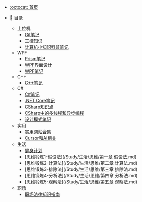 - [:octocat: 首页](/README)

- :memo: 目录
   * 上位机
     * [Git笔记](/Study/上位机/Git学习笔记.md)
     * [工控知识](/Study/上位机/工控知识学习.md)
     * [计算机小知识科普笔记](/Study/上位机/计算机小知识科普笔记.md)
   * WPF
     * [Prism笔记](/Study/WPF/Prism学习笔记.md)
     * [WPF界面设计](/Study/WPF/WPF界面设计.md)
     * [WPF笔记](/Study/WPF/WPF学习笔记.md)
   * C++
     * [C++笔记](/Study/C++/C++学习笔记.md)
   * C#
     * [C#笔记](/Study/CSharp/CSharp学习笔记.md)
     * [.NET Core笔记](/Study/CSharp/NETCore学习笔记.md)
     * [CSharp知识点](/Study/CSharp/CSharp知识点.md)
     * [CSharp中的多线程和异步编程](/Study/CSharp/CSharp中的多线程和异步编程.md)
     * [设计模式笔记](/Study/CSharp/设计模式学习笔记.md)
   * 实用
     * [实用网站合集](/Study/实用/实用网站合集.md)
     * [Cursor和AI相关](/Study/实用/Cursor和AI相关.md)
   * 生活
     * [健身计划](/Study/生活/健身计划.md)
     * [思维锻炼1-假设法](/Study/生活/思维/第一章 假设法.md)
     * [思维锻炼2-计算法](/Study/生活/思维/第二章 计算法.md)
     * [思维锻炼3-排除法](/Study/生活/思维/第三章 排除法.md)
     * [思维锻炼4-分析法](/Study/生活/思维/第四章 分析法.md)
     * [思维锻炼5-观察法](/Study/生活/思维/第五章 观察法.md)
   * 职场
     * [ 职场法律知识指南](/Study/职场/职场法律知识指南.md)

